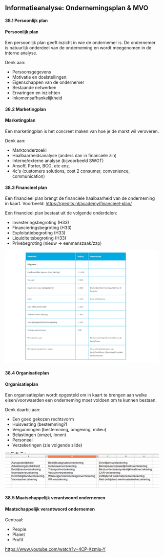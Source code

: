 ## Informatieanalyse: Ondernemingsplan & MVO


#### 38.1 Persoonlijk plan


#### Persoonlijk plan
Een persoonlijk plan geeft inzicht in wie de ondernemer is. De ondernemer is natuurlijk onderdeel van de onderneming en wordt meegenomen in de interne analyse.


Denk aan:
- Persoonsgegevens
- Motivatie en doelstellingen
- Eigenschappen van de ondernemer
- Bestaande netwerken
- Ervaringen en inzichten
- Inkomensafhankelijkheid


#### 38.2 Marketingplan


#### Marketingplan
Een marketingplan is het concreet maken van hoe je de markt wil veroveren.


Denk aan:
- Marktonderzoek!
- Haalbaarheidsanalyse (anders dan in financiele zin)
- Interne/externe analyse (bijvoorbeeld SWOT)
- Ansoff, Porter, BCG, etc enz.
- 4c's (customers solutions, cost 2 consumer, convenience, communication)


#### 38.3 Financieel plan
Een financieel plan brengt de financiele haalbaarheid van de onderneming in kaart. Voorbeeld: https://qredits.nl/academy/financieel-plan/


Een financieel plan bestaat uit de volgende onderdelen:
- Investeringsbegroting (H33)
- Financieringsbegroting (H33)
- Exploitatiebegroting (H33)
- Liquiditeitsbegroting (H33)
- Privebegroting (nieuw -> eenmanszaak/zzp)


![privebegroting](vavo/fotos/privebegroting.png)


#### 38.4 Organisatieplan


#### Organisatieplan
Een organisatieplan wordt opgesteld om in kaart te brengen aan welke eisen/voorwaarden een onderneming moet voldoen om te kunnen bestaan.


Denk daarbij aan:
- Een goed gekozen rechtsvorm
- Huisvesting (bestemming?)
- Vergunningen (bestemming, omgeving, milieu)
- Belastingen (omzet, lonen)
- Personeel
- Verzekeringen (zie volgende slide)


![verzekeringen](vavo/fotos/verzekeringen.png)


#### 38.5 Maatschappelijk verantwoord ondernemen


#### Maatschappelijk verantwoord ondernemen
Centraal:
- People
- Planet
- Profit

https://www.youtube.com/watch?v=4CP-Xzmlu-Y
